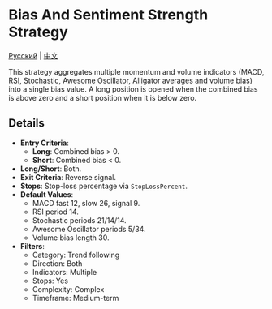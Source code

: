 # Bias And Sentiment Strength Strategy
[Русский](README_ru.md) | [中文](README_cn.md)

This strategy aggregates multiple momentum and volume indicators (MACD, RSI, Stochastic, Awesome Oscillator, Alligator averages and volume bias) into a single bias value. A long position is opened when the combined bias is above zero and a short position when it is below zero.

## Details

- **Entry Criteria**:
  - **Long**: Combined bias > 0.
  - **Short**: Combined bias < 0.
- **Long/Short**: Both.
- **Exit Criteria**: Reverse signal.
- **Stops**: Stop-loss percentage via `StopLossPercent`.
- **Default Values**:
  - MACD fast 12, slow 26, signal 9.
  - RSI period 14.
  - Stochastic periods 21/14/14.
  - Awesome Oscillator periods 5/34.
  - Volume bias length 30.
- **Filters**:
  - Category: Trend following
  - Direction: Both
  - Indicators: Multiple
  - Stops: Yes
  - Complexity: Complex
  - Timeframe: Medium-term
